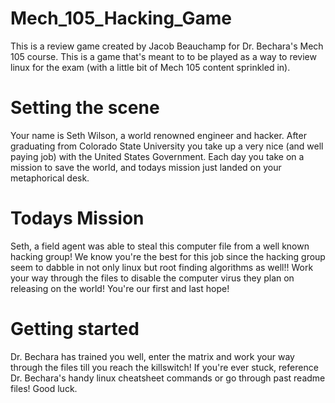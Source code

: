 # Mech_105_Hacking_Game
This is a review game created by Jacob Beauchamp for Dr. Bechara's Mech 
105 course. This is a game that's meant to to be played as a way to review 
linux for the exam (with a little bit of Mech 105 content sprinkled in). 

# Setting the scene
Your name is Seth Wilson, a world renowned engineer and hacker. After 
graduating from Colorado State University you take up a very nice (and 
well paying job) with the United States Government. Each day you take on a 
mission to save the world, and todays mission just landed on your 
metaphorical desk.

# Todays Mission
Seth, a field agent was able to steal this computer file from a well known 
hacking group! We know you're the best for this job since the hacking 
group seem to dabble in not only linux but root finding algorithms as 
well!! Work your way through the files to disable the computer virus they 
plan on releasing on the world! You're our first and last hope!

# Getting started
Dr. Bechara has trained you well, enter the matrix and work your way 
through the files till you reach the killswitch! If you're ever stuck, 
reference Dr. Bechara's handy linux cheatsheet commands or go through past 
readme files! Good luck. 
